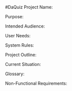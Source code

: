#DaQuiz
Project Name:

Purpose:

Intended Audience:

User Needs:

System Rules:

Project Outline:

Current Situation:

Glossary:

Non-Functional Requirements:
